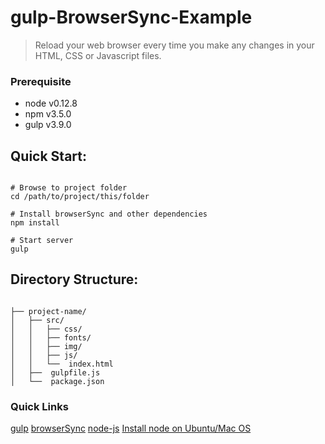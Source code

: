 # gulp-BrowserSync-Example

>Reload your web browser every time you make any changes in your HTML, CSS or Javascript files.


### Prerequisite
* node v0.12.8
* npm v3.5.0
* gulp v3.9.0

## Quick Start:

```shell

# Browse to project folder
cd /path/to/project/this/folder

# Install browserSync and other dependencies
npm install

# Start server
gulp

```


## Directory Structure: 

```

├── project-name/
│   ├── src/
│   │   ├── css/
│   │   ├── fonts/
│   │   ├── img/
│   │   ├── js/
│   │   └──  index.html
│   ├──  gulpfile.js
│   └──  package.json

```


### Quick Links
[gulp](http://gulpjs.com)
[browserSync](http://www.browsersync.io)
[node-js](https://nodejs.org/en/)
[Install node on Ubuntu/Mac OS](https://gist.github.com/ank91/8f107ef490f40f74a1cf)

